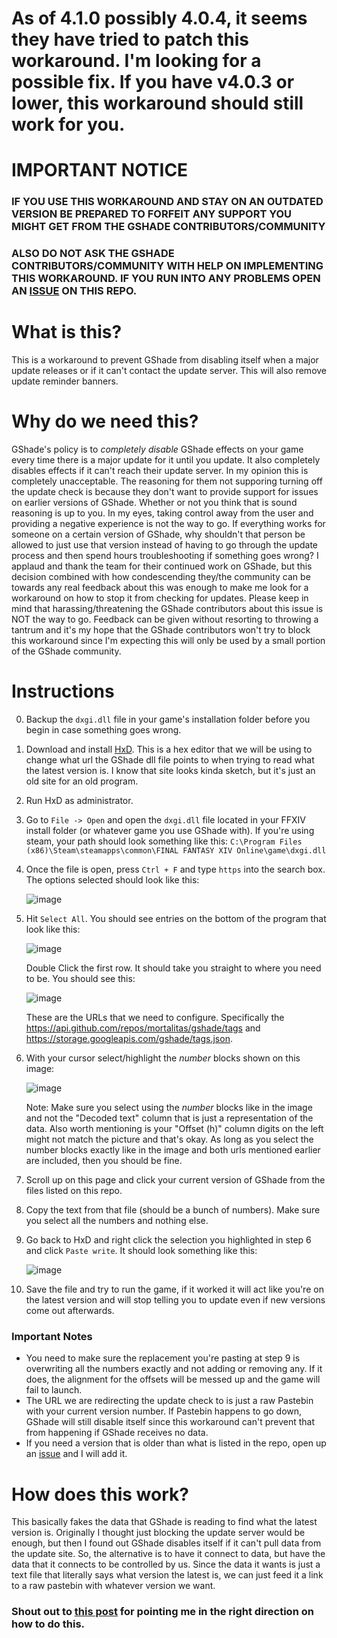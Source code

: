 # As of 4.1.0 possibly 4.0.4, it seems they have tried to patch this workaround. I'm looking for a possible fix. If you have v4.0.3 or lower, this workaround should still work for you.

# IMPORTANT NOTICE

### IF YOU USE THIS WORKAROUND AND STAY ON AN OUTDATED VERSION BE PREPARED TO FORFEIT ANY SUPPORT YOU MIGHT GET FROM THE GSHADE CONTRIBUTORS/COMMUNITY

### ALSO DO NOT ASK THE GSHADE CONTRIBUTORS/COMMUNITY WITH HELP ON IMPLEMENTING THIS WORKAROUND. IF YOU RUN INTO ANY PROBLEMS OPEN AN [ISSUE](https://github.com/FaultyFunctions/GShade-Block/issues) ON THIS REPO.

# What is this?
This is a workaround to prevent GShade from disabling itself when a major update releases or if it can't contact the update server. This will also remove update reminder banners.

# Why do we need this?
GShade's policy is to *completely disable* GShade effects on your game every time there is a major update for it until you update. It also completely disables effects if it can't reach their update server. In my opinion this is completely unacceptable. The reasoning for them not supporing turning off the update check is because they don't want to provide support for issues on earlier versions of GShade. Whether or not you think that is sound reasoning is up to you. In my eyes, taking control away from the user and providing a negative experience is not the way to go. If everything works for someone on a certain version of GShade, why shouldn't that person be allowed to just use that version instead of having to go through the update process and then spend hours troubleshooting if something goes wrong? I applaud and thank the team for their continued work on GShade, but this decision combined with how condescending they/the community can be towards any real feedback about this was enough to make me look for a workaround on how to stop it from checking for updates. Please keep in mind that harassing/threatening the GShade contributors about this issue is NOT the way to go. Feedback can be given without resorting to throwing a tantrum and it's my hope that the GShade contributors won't try to block this workaround since I'm expecting this will only be used by a small portion of the GShade community.

# Instructions
0. Backup the `dxgi.dll` file in your game's installation folder before you begin in case something goes wrong.
1. Download and install [HxD]( https://mh-nexus.de/en/downloads.php?product=HxD20). This is a hex editor that we will be using to change what url the GShade dll file points to when trying to read what the latest version is. I know that site looks kinda sketch, but it's just an old site for an old program.
2. Run HxD as administrator.
3. Go to `File -> Open` and open the `dxgi.dll` file located in your FFXIV install folder (or whatever game you use GShade with). If you're using steam, your path should look something like this: `C:\Program Files (x86)\Steam\steamapps\common\FINAL FANTASY XIV Online\game\dxgi.dll`
4. Once the file is open, press `Ctrl + F` and type `https` into the search box. The options selected should look like this:

	![image](https://user-images.githubusercontent.com/6508045/212369206-adfc7892-5926-4f73-b805-a27212bc89f5.png)

5. Hit `Select All`. You should see entries on the bottom of the program that look like this:
	
	![image](https://user-images.githubusercontent.com/6508045/212373451-9fc30226-d0a3-42a3-a1da-a104dda97711.png)
	
	Double Click the first row. It should take you straight to where you need to be. You should see this:
	
	![image](https://user-images.githubusercontent.com/6508045/212373600-f7d5a90a-950b-4290-a7e8-c2a7e7da0fac.png)
	
	These are the URLs that we need to configure. Specifically the https://api.github.com/repos/mortalitas/gshade/tags and https://storage.googleapis.com/gshade/tags.json.
6. With your cursor select/highlight the *number* blocks shown on this image:

	![image](https://user-images.githubusercontent.com/6508045/212375610-d45074f4-d940-4343-b67f-c2198328219d.png)
	
	Note: Make sure you select using the *number* blocks like in the image and not the "Decoded text" column that is just a representation of the data. Also worth mentioning is your "Offset (h)" column digits on the left might not match the picture and that's okay. As long as you select the number blocks exactly like in the image and both urls mentioned earlier are included, then you should be fine.
7. Scroll up on this page and click your current version of GShade from the files listed on this repo.
8. Copy the text from that file (should be a bunch of numbers). Make sure you select all the numbers and nothing else.
9. Go back to HxD and right click the selection you highlighted in step 6 and click `Paste write`. It should look something like this:

	![image](https://user-images.githubusercontent.com/6508045/212399013-35d6869c-b65d-4a2f-842c-8f130e94b8a9.png)

10. Save the file and try to run the game, if it worked it will act like you're on the latest version and will stop telling you to update even if new versions come out afterwards.

### Important Notes
- You need to make sure the replacement you're pasting at step 9 is overwriting all the numbers exactly and not adding or removing any. If it does, the alignment for the offsets will be messed up and the game will fail to launch.
- The URL we are redirecting the update check to is just a raw Pastebin with your current version number. If Pastebin happens to go down, GShade will still disable itself since this workaround can't prevent that from happening if GShade receives no data.
- If you need a version that is older than what is listed in the repo, open up an [issue](https://github.com/FaultyFunctions/GShade-Block/issues) and I will add it.

# How does this work?

This basically fakes the data that GShade is reading to find what the latest version is. Originally I thought just blocking the update server would be enough, but then I found out GShade disables itself if it can't pull data from the update site. So, the alternative is to have it connect to data, but have the data that it connects to be controlled by us. Since the data it wants is just a text file that literally says what version the latest is, we can just feed it a link to a raw pastebin with whatever version we want.

### Shout out to [this post](https://reshade.me/forum/troubleshooting/7793-how-to-disable-update-notification) for pointing me in the right direction on how to do this.
